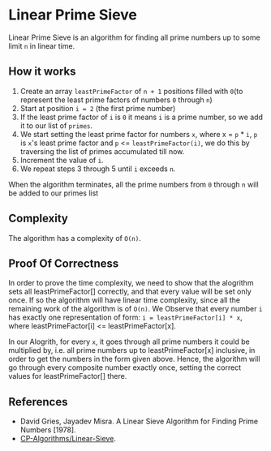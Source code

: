 # Linear Prime Sieve

Linear Prime Sieve is an algorithm for finding all prime numbers up to some limit `n` in linear time.



## How it works

1. Create an array `leastPrimeFactor` of `n + 1` positions filled with `0`(to represent the least prime factors of numbers `0` through `n`)
2. Start at position `i = 2` (the first prime number)
3. If the least prime factor of `i` is `0` it means `i` is a prime number, so we add it to our list of `primes`.
4. We start setting the least prime factor for numbers `x`, where x = `p` * `i`, `p` is `x`'s least prime factor and `p` <= `leastPrimeFactor(i)`, we do 
   this by traversing the list of primes accumulated till now.
5. Increment the value of `i`.
6. We repeat steps 3 through 5 until `i` exceeds `n`.   


When the algorithm terminates, all the prime numbers from `0` through `n` will be added to our primes list



## Complexity

The algorithm has a complexity of `O(n)`.



## Proof Of Correctness

In order to prove the time complexity, we need to show that the alogrithm sets all leastPrimeFactor[] correctly, and that every value will be set only once.
If so the algorithm will have linear time complexity, since all the remaining work of the algorithm is of `O(n)`.
We Observe that every number `i` has exactly one representation of form:
 `i = leastPrimeFactor[i] * x`, where leastPrimeFactor[i] <= leastPrimeFactor[x].
 
In our Alogrith, for every `x`, it goes through all prime numbers it could be multiplied by, i.e. all prime numbers up to leastPrimeFactor[x] inclusive,
in order to get the numbers in the form given above.
Hence, the algorithm will go through every composite number exactly once, setting the correct values for leastPrimeFactor[] there.



## References

- David Gries, Jayadev Misra. A Linear Sieve Algorithm for Finding Prime Numbers [1978].
- [CP-Algorithms/Linear-Sieve](https://cp-algorithms.com/algebra/prime-sieve-linear.html).